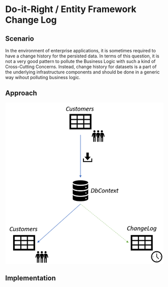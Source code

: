 # Do-it-Right / Entity Framework Change Log

## Scenario

In the environment of enterprise applications, it is sometimes required to have a change history for the persisted data.
In terms of this question, it is not a very good pattern to pollute the Business Logic with such a kind of Cross-Cutting Concerns.
Instead, change history for datasets is a part of the underlying infrastructure components and should be done in a generic way wihout polluting business logic.

## Approach

![alt text](https://github.com/p18e3/Do-it-Right-EF_ChangeLog/blob/master/Approach.png "The approach")

## Implementation
